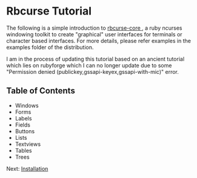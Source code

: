 Rbcurse Tutorial
================


The following is a simple introduction to [rbcurse-core ](https://github.com/rkumar/rbcurse-core), a ruby ncurses windowing toolkit to create "graphical" user interfaces for terminals or character based interfaces. For more details, please refer examples in the examples folder of the distribution. 

I am in the process of updating this tutorial based on an ancient tutorial which lies on rubyforge which I can no longer update due to some "Permission denied (publickey,gssapi-keyex,gssapi-with-mic)" error. 

## Table of Contents

- Windows
- Forms
- Labels
- Fields
- Buttons
- Lists
- Textviews
- Tables
- Trees

Next: [Installation](01-install.md)

